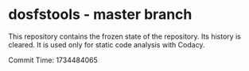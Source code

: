 # dosfstools - master branch

This repository contains the frozen state of the repository.
Its history is cleared. It is used only for static code
analysis with Codacy.

Commit Time: 1734484065